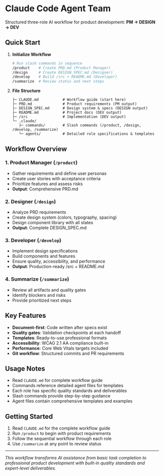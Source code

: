 # Claude Code Agent Team

Structured three-role AI workflow for product development: **PM → DESIGN → DEV**

## Quick Start

1. **Initialize Workflow**
   ```bash
   # Run slash commands in sequence
   /product    # Create PRD.md (Product Manager)
   /design     # Create DESIGN_SPEC.md (Designer) 
   /develop    # Build /src + README.md (Developer)
   /summarize  # Review status and next steps
   ```

2. **File Structure**
   ```
   ├─ CLAUDE.md           # Workflow guide (start here)
   ├─ PRD.md              # Product requirements (PM output)
   ├─ DESIGN_SPEC.md      # Design system & specs (DESIGN output)
   ├─ README.md           # Project docs (DEV output)
   ├─ /src                # Implementation (DEV output)
   └─ .claude/
      ├─ commands/        # Slash commands (/product, /design, /develop, /summarize)
      └─ agents/          # Detailed role specifications & templates
   ```

## Workflow Overview

### 1. Product Manager (`/product`)
- Gather requirements and define user personas
- Create user stories with acceptance criteria
- Prioritize features and assess risks
- **Output**: Comprehensive PRD.md

### 2. Designer (`/design`)
- Analyze PRD requirements
- Create design system (colors, typography, spacing)
- Design component library with all states
- **Output**: Complete DESIGN_SPEC.md

### 3. Developer (`/develop`)
- Implement design specifications
- Build components and features
- Ensure quality, accessibility, and performance
- **Output**: Production-ready /src + README.md

### 4. Summarize (`/summarize`)
- Review all artifacts and quality gates
- Identify blockers and risks
- Provide prioritized next steps

## Key Features

- **Document-first**: Code written after specs exist
- **Quality gates**: Validation checkpoints at each handoff
- **Templates**: Ready-to-use professional formats
- **Accessibility**: WCAG 2.1 AA compliance built-in
- **Performance**: Core Web Vitals targets included
- **Git workflow**: Structured commits and PR requirements

## Usage Notes

- Read `CLAUDE.md` for complete workflow guide
- Commands reference detailed agent files for templates
- Each role has specific quality standards and deliverables
- Slash commands provide step-by-step guidance
- Agent files contain comprehensive templates and examples

## Getting Started

1. Read `CLAUDE.md` for the complete workflow guide
2. Run `/product` to begin with product requirements
3. Follow the sequential workflow through each role
4. Use `/summarize` at any point to review status

---

*This workflow transforms AI assistance from basic task completion to professional product development with built-in quality standards and expert-level deliverables.*